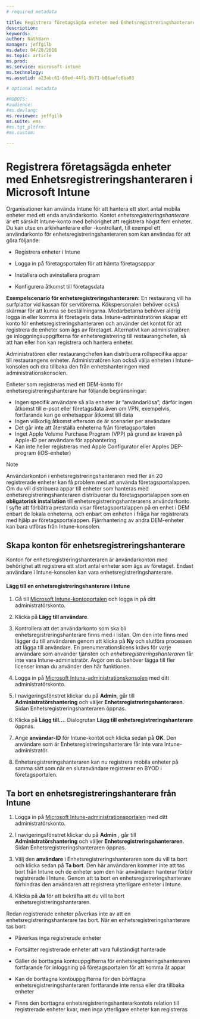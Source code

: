 ```yaml
---
# required metadata

title: Registrera företagsägda enheter med Enhetsregistreringshanteraren i Microsoft Intune | Microsoft Intune
description:
keywords:
author: NathBarn
manager: jeffgilb
ms.date: 04/28/2016
ms.topic: article
ms.prod:
ms.service: microsoft-intune
ms.technology:
ms.assetid: a23abc61-69ed-44f1-9b71-b86aefc6ba03

# optional metadata

#ROBOTS:
#audience:
#ms.devlang:
ms.reviewer: jeffgilb
ms.suite: ems
#ms.tgt_pltfrm:
#ms.custom:

---
```


# Registrera företagsägda enheter med Enhetsregistreringshanteraren i Microsoft Intune
Organisationer kan använda Intune för att hantera ett stort antal mobila enheter med ett enda användarkonto. Kontot *enhetsregistreringshanterare* är ett särskilt Intune-konto med behörighet att registrera högst fem enheter. Du kan utse en arkivhanterare eller -kontrollant, till exempel ett användarkonto för enhetsregistreringshanteraren som kan användas för att göra följande:

-   Registrera enheter i Intune

-   Logga in på företagsportalen för att hämta företagsappar

-   Installera och avinstallera program

-   Konfigurera åtkomst till företagsdata


**Exempelscenario för enhetsregistreringshanteraren:** En restaurang vill ha surfplattor vid kassan för servitörerna. Kökspersonalen behöver också skärmar för att kunna se beställningarna. Medarbetarna behöver aldrig logga in eller komma åt företagets data. Intune-administratören skapar ett konto för enhetsregistreringshanteraren och använder det kontot för att registrera de enheter som ägs av företaget. Alternativt kan administratören ge inloggningsuppgifterna för enhetsregistrering till restaurangchefen, så att han eller hon kan registrera och hantera enheter.

Administratören eller restaurangchefen kan distribuera rollspecifika appar till restaurangens enheter. Administratören kan också välja enheten i Intune-konsolen och dra tillbaka den från enhetshanteringen med administrationskonsolen.

Enheter som registreras med ett DEM-konto för enhetsregistreringshanterare har följande begränsningar:
  - Ingen specifik användare så alla enheter är ”användarlösa”; därför ingen åtkomst till e-psot eller företagsdata även om VPN, exempelvis, fortfarande kan ge enhetsappar åtkomst till data
  - Ingen villkorlig åtkomst eftersom de är scenarier per användare
  - Det går inte att återställa enheterna från företagsportalen
  - Inget Apple Volume Purchase Program (VPP) på grund av kraven på Apple-ID per användare för apphantering
  - Kan inte heller registreras med Apple Configurator eller Apples DEP-program (iOS-enheter)

> [!NOTE]
> Användarkonton i enhetsregistreringshanteraren med fler än 20 registrerade enheter kan få problem med att använda företagsportalappen. Om du vill distribuera appar till enheter som hanteras med enhetsregistreringshanteraren distribuerar du företagsportalappen som en **obligatorisk installation** till enhetsregistreringshanterarens användarkonto.
> I syfte att förbättra prestanda visar företagsportalappen på en enhet i DEM enbart de lokala enheterna, och enbart om enheten i fråga har registrerats med hjälp av företagsportalappen. Fjärrhantering av andra DEM-enheter kan bara utföras från Intune-konsolen.

## Skapa konton för enhetsregistreringshanterare
Konton för enhetsregistreringshanteraren är användarkonton med behörighet att registrera ett stort antal enheter som ägs av företaget. Endast användare i Intune-konsolen kan vara enhetsregistreringshanterare.

#### Lägg till en enhetsregistreringshanterare i Intune

1.  Gå till [Microsoft Intune-kontoportalen](http://go.microsoft.com/fwlink/?LinkId=698854) och logga in på ditt administratörskonto.

2.  Klicka på **Lägg till användare**.

3.  Kontrollera att det användarkonto som ska bli enhetsregistreringshanterare finns med i listan. Om den inte finns med lägger du till användaren genom att klicka på **Ny** och slutföra processen att lägga till användare. En prenumerationslicens krävs för varje användare som använder tjänsten och *enhetsregistreringshanteraren* får inte vara Intune-administratör. Avgör om du behöver lägga till fler licenser innan du använder den här funktionen.

4.  Logga in på [Microsoft Intune-administrationskonsolen](http://manage.microsoft.com) med ditt administratörskonto.

5.  I navigeringsfönstret klickar du på **Admin**, går till **Administratörshantering** och väljer **Enhetsregistreringshanteraren**. Sidan Enhetsregistreringshanteraren öppnas.

6.  Klicka på **Lägg till...**. Dialogrutan **Lägg till enhetsregistreringshanterare** öppnas.

7.  Ange **användar-ID** för Intune-kontot och klicka sedan på **OK**. Den användare som är Enhetsregistreringshanterare får inte vara Intune-administratör.

8.  Enhetsregistreringshanteraren kan nu registrera mobila enheter på samma sätt som när en slutanvändare registrerar en BYOD i företagsportalen.

## Ta bort en enhetsregistreringshanterare från Intune

1.  Logga in på [Microsoft Intune-administrationsportalen](http://manage.microsoft.com) med ditt administratörskonto.

2.  I navigeringsfönstret klickar du på **Admin** , går till **Administratörshantering** och väljer **Enhetsregistreringshanteraren**. Sidan Enhetsregistreringshanteraren öppnas.

3.  Välj den **användare** i Enhetsregistreringshanteraren som du vill ta bort och klicka sedan på **Ta bort**. Den här användaren kommer inte att tas bort från Intune och de enheter som den här användaren hanterar förblir registrerade i Intune. Genom att ta bort en enhetsregistreringshanterare förhindras den användaren att registrera ytterligare enheter i Intune.

4.  Klicka på **Ja** för att bekräfta att du vill ta bort enhetsregistreringshanteraren.

Redan registrerade enheter påverkas inte av att en enhetsregistreringshanterare tas bort. När en enhetsregistreringshanterare tas bort:

-   Påverkas inga registrerade enheter

-   Fortsätter registrerade enheter att vara fullständigt hanterade

-   Gäller de borttagna kontouppgifterna för enhetsregistreringshanteraren fortfarande för inloggning på företagsportalen för att komma åt appar

-   Kan de borttagna kontouppgifterna för den borttagna enhetsregistreringshanteraren fortfarande inte rensa eller dra tillbaka enheter

-   Finns den borttagna enhetsregistreringshanterarkontots relation till registrerade enheter kvar, men inga ytterligare enheter kan registreras


<!--HONumber=May16_HO3-->


